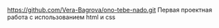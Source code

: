 https://github.com/Vera-Bagrova/ono-tebe-nado.git
Первая проектная работа с использованием html и css
